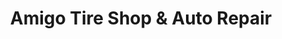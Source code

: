 ---
title: "Amigo Tire Shop & Auto Repair"
url: /westminster/amigo-tire-shop-and-auto-repair/
shop: tyres
---